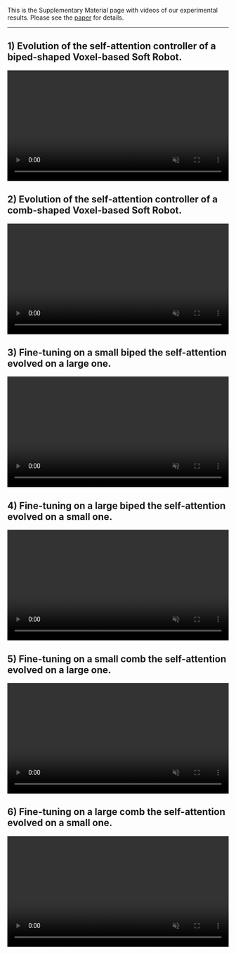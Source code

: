 This is the Supplementary Material page with videos of our experimental results. Please see the [paper](https://arxiv.org/) for details.

______

## 1) Evolution of the self-attention controller of a biped-shaped Voxel-based Soft Robot.

<video class="b-lazy" data-src="assets/biped/attention-biped-4.mp4" type="video/mp4" autoplay muted playsinline loop style="width: 100%; padding-top: 0;" ></video>

## 2) Evolution of the self-attention controller of a comb-shaped Voxel-based Soft Robot.

<video class="b-lazy" data-src="assets/comb/attention-comb-4.mp4" type="video/mp4" autoplay muted playsinline loop style="width: 100%; padding-top: 0;" ></video>

## 3) Fine-tuning on a small biped the self-attention evolved on a large one.

<video class="b-lazy" data-src="assets/finetune-biped-small/finetune-biped-small-4.mp4" type="video/mp4" autoplay muted playsinline loop style="width: 100%; padding-top: 0;" ></video>

## 4) Fine-tuning on a large biped the self-attention evolved on a small one.

<video class="b-lazy" data-src="assets/finetune-biped-large/finetune-biped-large-4.mp4" type="video/mp4" autoplay muted playsinline loop style="width: 100%; padding-top: 0;" ></video>

## 5) Fine-tuning on a small comb the self-attention evolved on a large one.

<video class="b-lazy" data-src="assets/finetune-comb-small/finetune-comb-small-4.mp4" type="video/mp4" autoplay muted playsinline loop style="width: 100%; padding-top: 0;" ></video>

## 6) Fine-tuning on a large comb the self-attention evolved on a small one.

<video class="b-lazy" data-src="assets/finetune-comb-large/finetune-comb-large-4.mp4" type="video/mp4" autoplay muted playsinline loop style="width: 100%; padding-top: 0;" ></video>
